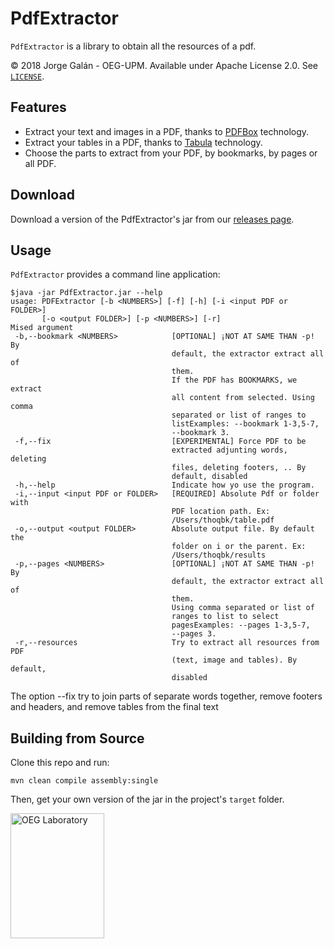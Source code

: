 PdfExtractor
===================================================

`PdfExtractor` is a library to obtain all the resources of a pdf.

© 2018 Jorge Galán - OEG-UPM. Available under Apache License 2.0. See [`LICENSE`](LICENSE).

## Features

- Extract your text and images in a PDF, thanks to [PDFBox](https://github.com/apache/pdfbox) technology.
- Extract your tables in a PDF, thanks to [Tabula](https://github.com/tabulapdf/tabula-java) technology.
- Choose the parts to extract from your PDF, by bookmarks, by pages or all PDF. 

## Download

Download a version of the PdfExtractor's jar from our [releases page](../../releases).

## Usage

`PdfExtractor` provides a command line application:

```
$java -jar PdfExtractor.jar --help 
usage: PDFExtractor [-b <NUMBERS>] [-f] [-h] [-i <input PDF or FOLDER>]
       [-o <output FOLDER>] [-p <NUMBERS>] [-r]
Mised argument
 -b,--bookmark <NUMBERS>            [OPTIONAL] ¡NOT AT SAME THAN -p! By
                                    default, the extractor extract all of
                                    them.
                                    If the PDF has BOOKMARKS, we extract
                                    all content from selected. Using comma
                                    separated or list of ranges to
                                    listExamples: --bookmark 1-3,5-7,
                                    --bookmark 3.
 -f,--fix                           [EXPERIMENTAL] Force PDF to be
                                    extracted adjunting words, deleting
                                    files, deleting footers, .. By
                                    default, disabled
 -h,--help                          Indicate how yo use the program.
 -i,--input <input PDF or FOLDER>   [REQUIRED] Absolute Pdf or folder with
                                    PDF location path. Ex:
                                    /Users/thoqbk/table.pdf
 -o,--output <output FOLDER>        Absolute output file. By default the
                                    folder on i or the parent. Ex:
                                    /Users/thoqbk/results
 -p,--pages <NUMBERS>               [OPTIONAL] ¡NOT AT SAME THAN -p! By
                                    default, the extractor extract all of
                                    them.
                                    Using comma separated or list of
                                    ranges to list to select
                                    pagesExamples: --pages 1-3,5-7,
                                    --pages 3.
 -r,--resources                     Try to extract all resources from PDF
                                    (text, image and tables). By default,
                                    disabled

```
The option --fix try to join parts of separate words together, remove footers and headers, and remove tables from the final text

## Building from Source

Clone this repo and run:

```
mvn clean compile assembly:single
```

Then, get your own version of the jar in the project's `target` folder.

<a title="OEG Laboratory" href="http://www.oeg-upm.net/" target="_blank"><img alt="OEG Laboratory" src="http://stars4all.eu/wp-content/uploads/2016/10/OEG.png" width="150" height="200"></a>